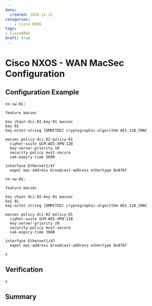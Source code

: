 ```yaml
---
date:
  created: 2024-11-12
categories:
    - Cisco NXOS
tags: 
- CiscoNXOS
draft: true
---
```


# Cisco NXOS - WAN MacSec Configuration

<!-- more -->

## Configuration Example

```cisco title="WAN MacSec Configuration Example"
nx-sw-01:

feature macsec

key chain dci-02-key-01 macsec
key 01
key-octet-string [OMMITED] cryptographic-algorithm AES_128_CMAC

macsec policy dci-02-policy-01
  cipher-suite GCM-AES-XPN-128
  key-server-priority 10
  security-policy must-secure
  sak-expiry-time 3600
  
interface Ethernet1/47
  eapol mac-address broadcast-address ethertype 0x876f

nx-sw-01:

feature macsec

key chain dci-02-key-01 macsec
key 01
key-octet-string [OMMITED] cryptographic-algorithm AES_128_CMAC

macsec policy dci-02-policy-01
  cipher-suite GCM-AES-XPN-128
  key-server-priority 20
  security-policy must-secure
  sak-expiry-time 3600
  
interface Ethernet1/47
  eapol mac-address broadcast-address ethertype 0x876f
```

```cisco title="X"
x
```

## Verification


```cisco title="x"
x
```

## Summary

